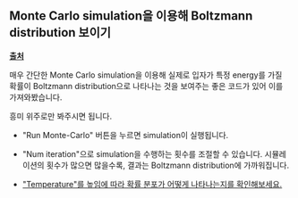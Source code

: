 ## Monte Carlo simulation을 이용해 Boltzmann distribution 보이기

[**출처**](https://github.com/osscar-org/quantum-mechanics)

매우 간단한 Monte Carlo simulation을 이용해 실제로 입자가 특정 energy를 가질 확률이 Boltzmann distribution으로 나타나는 것을 보여주는 좋은 코드가 있어 이를 가져와봤습니다.

흥미 위주로만 봐주시면 됩니다.

- "Run Monte-Carlo" 버튼을 누르면 simulation이 실행됩니다.

- "Num iteration"으로 simulation을 수행하는 횟수를 조절할 수 있습니다. 시뮬레이션의 횟수가 많으면 많을수록, 결과는 Boltzmann distribution에 가까워집니다.

- <U> "Temperature"를 높임에 따라 확률 분포가 어떻게 나타나는지를 확인해보세요. </U>